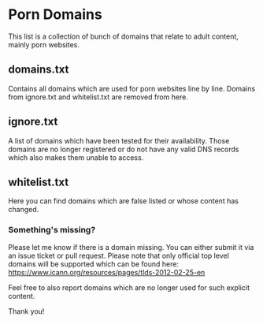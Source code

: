 # Porn Domains
This list is a collection of bunch of domains that relate to adult content, mainly porn websites.

## domains.txt
Contains all domains which are used for porn websites line by line. Domains from ignore.txt and whitelist.txt are removed from here.

## ignore.txt
A list of domains which have been tested for their availability. Those domains are no longer registered or do not have any valid DNS records which also makes them unable to access.

## whitelist.txt
Here you can find domains which are false listed or whose content has changed.

### Something's missing?
Please let me know if there is a domain missing. You can either submit it via an issue ticket or pull request. Please note that only official top level domains will be supported which can be found here: https://www.icann.org/resources/pages/tlds-2012-02-25-en

Feel free to also report domains which are no longer used for such explicit content.

Thank you!
